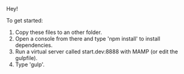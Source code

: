 Hey!

To get started:

1) Copy these files to an other folder.
2) Open a console from there and type 'npm install' to install dependencies.
3) Run a virtual server called start.dev:8888 with MAMP (or edit the gulpfile).
4) Type 'gulp'.